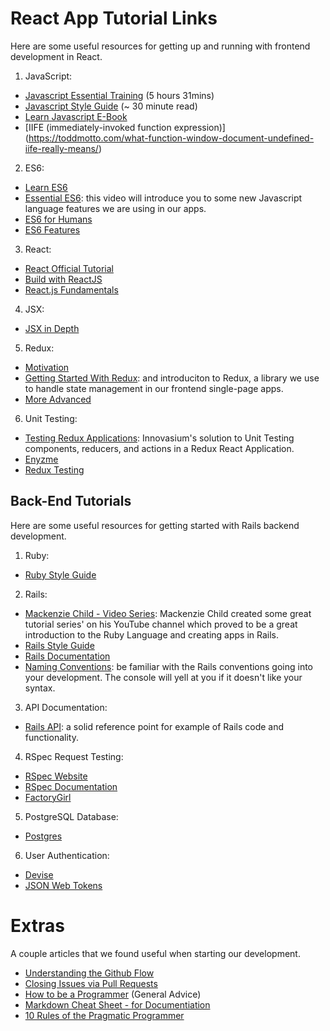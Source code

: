 # React App Tutorial Links

Here are some useful resources for getting up and running with frontend development in React.

1. JavaScript: 
 - [Javascript Essential Training](https://www.lynda.com/JavaScript-tutorials/JavaScript-Essential-Training/81266-2.html?srchtrk=index:1%0Alinktypeid:2%0Aq:javascript%2Bessential%2Btraining%0Apage:1%0As:relevance%0Asa:true%0Aproducttypeid:2)  (5 hours 31mins) 
 - [Javascript Style Guide](https://github.com/airbnb/javascript) (~ 30 minute read)
 - [Learn Javascript E-Book](https://gitbookio.gitbooks.io/javascript/content/)
 - [IIFE (immediately-invoked function expression)] (https://toddmotto.com/what-function-window-document-undefined-iife-really-means/)
2. ES6:
 - [Learn ES6](https://egghead.io/courses/learn-es6-ecmascript-2015?utm_source=drip&utm_medium=email&utm_campaign=learn-es6)
 - [Essential ES6](https://www.youtube.com/watch?v=CozSF5abcTA): this video will introduce you to some new Javascript language features we are using in our apps. 
 - [ES6 for Humans](https://github.com/metagrover/ES6-for-humans)
 - [ES6 Features](http://es6-features.org/)
3. React:
 - [React Official Tutorial](http://facebook.github.io/react/docs/tutorial.html)
 - [Build with ReactJS](http://buildwithreact.com/#articles)
 - [React.js Fundamentals](http://courses.reactjsprogram.com/courses/reactjsfundamentals)
4. JSX:
 - [JSX in Depth](https://facebook.github.io/react/docs/jsx-in-depth.html)
5. Redux:
 - [Motivation](http://redux.js.org/docs/introduction/Motivation.html)
 - [Getting Started With Redux](https://egghead.io/series/getting-started-with-redux): and introduciton to Redux, a library we use to handle state management in our frontend single-page apps.
 - [More Advanced](https://egghead.io/courses/building-react-applications-with-idiomatic-redux)
6. Unit Testing:
 - [Testing Redux Applications](http://randycoulman.com/blog/2016/03/15/testing-redux-applications/): Innovasium's solution to Unit Testing components, reducers, and actions in a Redux React Application.
 - [Enyzme](http://airbnb.io/enzyme/index.html)
 - [Redux Testing](http://redux.js.org/docs/recipes/WritingTests.html)

## Back-End Tutorials

Here are some useful resources for getting started with Rails backend development.

1. Ruby:
 - [Ruby Style Guide](https://github.com/bbatsov/ruby-style-guide)
2. Rails:
 - [Mackenzie Child - Video Series](https://www.youtube.com/user/mackenziechild): Mackenzie Child created some great tutorial series' on his YouTube channel which proved to be a great introduction to the Ruby Language and creating apps in Rails.
 - [Rails Style Guide](https://github.com/bbatsov/rails-style-guide)
 - [Rails Documentation](http://guides.rubyonrails.org/index.html)
 - [Naming Conventions](https://gist.github.com/iangreenleaf/b206d09c587e8fc6399e): be familiar with the Rails conventions going into your development. The console will yell at you if it doesn't like your syntax.
3. API Documentation:
 - [Rails API](http://api.rubyonrails.org/): a solid reference point for example of Rails code and functionality.
4. RSpec Request Testing:
 - [RSpec Website](http://rspec.info/)
 - [RSpec Documentation](https://relishapp.com/rspec)
 - [FactoryGirl](https://github.com/thoughtbot/factory_girl)
5. PostgreSQL Database:
 - [Postgres](https://www.postgresql.org/)
6. User Authentication:
 - [Devise](https://github.com/plataformatec/devise)
 - [JSON Web Tokens](https://jwt.io/)

 # Extras

 A couple articles that we found useful when starting our development.

 - [Understanding the Github Flow](https://guides.github.com/introduction/flow/index.html)
 - [Closing Issues via Pull Requests](https://github.com/blog/1506-closing-issues-via-pull-requests)
 - [How to be a Programmer](https://github.com/braydie/HowToBeAProgrammer) (General Advice)
 - [Markdown Cheat Sheet - for Documentiation](https://github.com/adam-p/markdown-here/wiki/Markdown-Cheatsheet)
 - [10 Rules of the Pragmatic Programmer](http://blog.sukria.net/2012/01/06/the-10-rules-of-the-pragmatic-programmer/)

